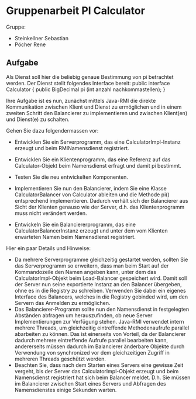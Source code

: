 Gruppenarbeit PI Calculator
===========================

Gruppe:
- Steinkellner Sebastian
- Pöcher Rene

Aufgabe
-------

Als Dienst soll hier die beliebig genaue Bestimmung von pi betrachtet werden. Der Dienst stellt folgendes Interface bereit:
public interface Calculator {
  public BigDecimal pi (int anzahl nachkommastellen);
}

Ihre Aufgabe ist es nun, zunächst mittels Java-RMI die direkte Kommunikation zwischen Klient und Dienst zu ermöglichen und in einem zweiten Schritt den Balancierer zu implementieren und zwischen Klient(en) und Dienst(e) zu schalten.

Gehen Sie dazu folgendermassen vor:
- Entwicklen Sie ein Serverprogramm, das eine CalculatorImpl-Instanz erzeugt und beim RMINamensdienst registriert.
- Entwicklen Sie ein Klientenprogramm, das eine Referenz auf das Calculator-Objekt beim Namensdienst erfragt und damit pi bestimmt.
- Testen Sie die neu entwickelten Komponenten.

- Implementieren Sie nun den Balancierer, indem Sie eine Klasse CalculatorBalancer von Calculator ableiten und die Methode pi() entsprechend implementieren. Dadurch verhält sich der Balancierer aus Sicht der Klienten genauso wie der Server, d.h. das Klientenprogramm muss nicht verändert werden.
- Entwickeln Sie ein Balanciererprogramm, das eine CalculatorBalancerInstanz erzeugt und unter dem vom Klienten erwarteten Namen beim Namensdienst registriert.

Hier ein paar Details und Hinweise:
- Da mehrere Serverprogramme gleichzeitig gestartet werden, sollten Sie das Serverprogramm so erweitern, dass man beim Start auf der Kommandozeile den Namen angeben kann, unter dem das CalculatorImpl-Objekt beim Load-Balancer gespeichert wird. Damit soll der Server nun seine exportierte Instanz an den Balancer übergeben, ohne es in die Registry zu schreiben. Verwenden Sie dabei ein eigenes Interface des Balancers, welches in die Registry gebinded wird, um den Servern das Anmelden zu ermöglichen.
- Das Balancierer-Programm sollte nun den Namensdienst in festgelegten Abständen abfragen um herauszufinden, ob neue Server Implementierungen zur Verfügung stehen. Java-RMI verwendet intern mehrere Threads, um gleichzeitig eintreffende Methodenaufrufe parallel abarbeiten zu können. Das ist einerseits von Vorteil, da der Balancierer dadurch mehrere eintreffende Aufrufe parallel bearbeiten kann, andererseits müssen dadurch im Balancierer änderbare Objekte durch Verwendung von synchronized vor dem gleichzeitigen Zugriff in mehreren Threads geschützt werden.
- Beachten Sie, dass nach dem Starten eines Servers eine gewisse Zeit vergeht, bis der Server das CalculatorImpl-Objekt erzeugt und beim Namensdienst registriert hat sich beim Balancer meldet. D.h. Sie müssen im Balancierer zwischen Start eines Servers und Abfragen des Namensdienstes einige Sekunden warten.
